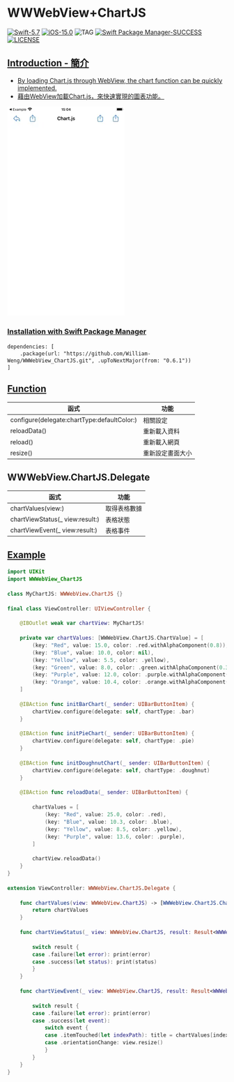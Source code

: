 # WWWebView+ChartJS

[![Swift-5.7](https://img.shields.io/badge/Swift-5.7-orange.svg?style=flat)](https://developer.apple.com/swift/) [![iOS-15.0](https://img.shields.io/badge/iOS-15.0-pink.svg?style=flat)](https://developer.apple.com/swift/) ![TAG](https://img.shields.io/github/v/tag/William-Weng/WWWebView_ChartJS) [![Swift Package Manager-SUCCESS](https://img.shields.io/badge/Swift_Package_Manager-SUCCESS-blue.svg?style=flat)](https://developer.apple.com/swift/) [![LICENSE](https://img.shields.io/badge/LICENSE-MIT-yellow.svg?style=flat)](https://developer.apple.com/swift/)

## [Introduction - 簡介](https://swiftpackageindex.com/William-Weng)
- [By loading Chart.js through WebView, the chart function can be quickly implemented.](https://www.chartjs.org/docs/latest/getting-started/)
- [藉由WebView加載Chart.js，來快速實現的圖表功能。](https://chartjs.bootcss.com/docs/getting-started/installation.html)

![](./Example.webp)

### [Installation with Swift Package Manager](https://medium.com/彼得潘的-swift-ios-app-開發問題解答集/使用-spm-安裝第三方套件-xcode-11-新功能-2c4ffcf85b4b)
```
dependencies: [
    .package(url: "https://github.com/William-Weng/WWWebView_ChartJS.git", .upToNextMajor(from: "0.6.1"))
]
```

## [Function](https://ezgif.com/video-to-webp)
|函式|功能|
|-|-|
|configure(delegate:chartType:defaultColor:)|相關設定|
|reloadData()|重新載入資料|
|reload()|重新載入網頁|
|resize()|重新設定畫面大小|

## WWWebView.ChartJS.Delegate
|函式|功能|
|-|-|
|chartValues(view:)|取得表格數據|
|chartViewStatus(_ view:result:)|表格狀態|
|chartViewEvent(_ view:result:)|表格事件|

## [Example](https://ezgif.com/video-to-webp)
```swift
import UIKit
import WWWebView_ChartJS

class MyChartJS: WWWebView.ChartJS {}

final class ViewController: UIViewController {
    
    @IBOutlet weak var chartView: MyChartJS!
    
    private var chartValues: [WWWebView.ChartJS.ChartValue] = [
        (key: "Red", value: 15.0, color: .red.withAlphaComponent(0.8)),
        (key: "Blue", value: 10.0, color: nil),
        (key: "Yellow", value: 5.5, color: .yellow),
        (key: "Green", value: 8.0, color: .green.withAlphaComponent(0.3)),
        (key: "Purple", value: 12.0, color: .purple.withAlphaComponent(0.5)),
        (key: "Orange", value: 10.4, color: .orange.withAlphaComponent(0.7)),
    ]
    
    @IBAction func initBarChart(_ sender: UIBarButtonItem) {
        chartView.configure(delegate: self, chartType: .bar)
    }
    
    @IBAction func initPieChart(_ sender: UIBarButtonItem) {
        chartView.configure(delegate: self, chartType: .pie)
    }
    
    @IBAction func initDoughnutChart(_ sender: UIBarButtonItem) {
        chartView.configure(delegate: self, chartType: .doughnut)
    }
    
    @IBAction func reloadData(_ sender: UIBarButtonItem) {
        
        chartValues = [
            (key: "Red", value: 25.0, color: .red),
            (key: "Blue", value: 10.3, color: .blue),
            (key: "Yellow", value: 8.5, color: .yellow),
            (key: "Purple", value: 13.6, color: .purple),
        ]
        
        chartView.reloadData()
    }
}

extension ViewController: WWWebView.ChartJS.Delegate {
    
    func chartValues(view: WWWebView.ChartJS) -> [WWWebView.ChartJS.ChartValue] {
        return chartValues
    }
        
    func chartViewStatus(_ view: WWWebView.ChartJS, result: Result<WWWebView.ChartJS.Status, Error>) {
        
        switch result {
        case .failure(let error): print(error)
        case .success(let status): print(status)
        }
    }
    
    func chartViewEvent(_ view: WWWebView.ChartJS, result: Result<WWWebView.ChartJS.Event, any Error>) {
        
        switch result {
        case .failure(let error): print(error)
        case .success(let event):
            switch event {
            case .itemTouched(let indexPath): title = chartValues[indexPath.row].key
            case .orientationChange: view.resize()
            }
        }
    }
}
```
